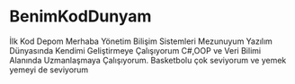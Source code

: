 # BenimKodDunyam
İlk Kod Depom
Merhaba Yönetim Bilişim Sistemleri Mezunuyum 
Yazılım  Dünyasında Kendimi Geliştirmeye Çalışıyorum
C#,OOP ve Veri Bilimi Alanında Uzmanlaşmaya Çalışıyorum.
Basketbolu çok seviyorum ve yemek yemeyi de seviyorum
